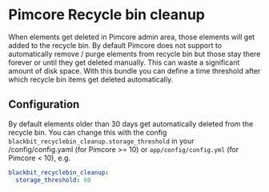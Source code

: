 # Pimcore Recycle bin cleanup

When elements get deleted in Pimcore admin area, those elements will get added to the recycle bin. By default Pimcore does not support to automatically remove / purge elements from recycle bin but those stay there forever or until they get deleted manually. This can waste a significant amount of disk space. With this bundle you can define a time threshold after which recycle bin items get deleted automatically.

## Configuration

By default elements older than 30 days get automatically deleted from the recycle bin. You can change this with the config `blackbit_recyclebin_cleanup.storage_threshold` in your /config/config.yaml (for Pimcore >= 10) or `app/config/config.yml` (for Pimcore < 10), e.g.
```yaml
blackbit_recyclebin_cleanup:
  storage_threshold: 60
```